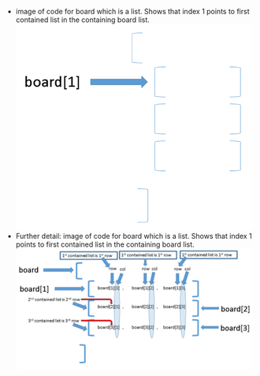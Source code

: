 - image of code for board which is a list.  Shows that index 1 points to first contained list in the containing board list.
![image of board list, showing index 1 points to first contained list](assets/images/list_in_list.png)
- Further detail: image of code for board which is a list.  Shows that index 1 points to first contained list in the containing board list.
![image of board list, showing index 1 points to first contained list](assets/images/code_visualised_row_col_indexing.png)